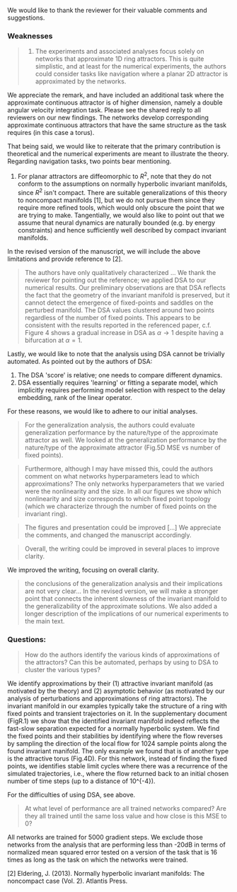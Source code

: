 We would like to thank the reviewer for their valuable comments and suggestions.
### Weaknesses
> 1. The experiments and associated analyses focus solely on networks that approximate 1D ring attractors.
> This is quite simplistic, and at least for the numerical experiments, the authors could consider tasks like navigation where a planar 2D attractor is approximated by the networks.

We appreciate the remark, and have included an additional task where the approximate continuous attractor is of higher dimension, namely a double angular velocity integration task. Please see the shared reply to all reviewers on our new findings.
The networks develop corresponding approximate continuous attractors that have the same structure as the task requires (in this case a torus).

That being said, we would like to reiterate that the primary contribution is theoretical and the numerical experiments are meant to illustrate the theory.
Regarding navigation tasks, two points bear mentioning.
1. For planar attractors are diffeomorphic to $R^2$, note that they do not conform to the assumptions on normally hyperbolic invariant manifolds, since $R^2$ isn't compact.
There are suitable generalizations of this theory to noncompact manifolds [1], but we do not pursue them since they require more refined tools, which would only obscure the point that we are trying to make.
Tangentially, we would also like to point out that we assume that neural dynamics are naturally bounded (e.g. by energy constraints) and hence sufficiently well described by compact invariant manifolds.

In the revised version of the manuscript, we will include the above limitations and provide reference to [2].

> The authors have only qualitatively characterized ...
We thank the reviewer for pointing out the reference; we applied DSA to our numerical results.
Our preliminary observations are that DSA reflects the fact that the geometry of the invariant manifold is preserved, but it cannot detect the emergence of fixed-points and saddles on the perturbed manifold.
The DSA values clustered around two points regardless of the number of fixed points.
This appears to be consistent with the results reported in the referenced paper, c.f. Figure 4 shows a gradual increase in DSA as $\alpha \to 1$ despite having a bifurcation at $\alpha = 1$.

Lastly, we would like to note that the analysis using DSA cannot be trivially automated. As pointed out by the authors of DSA:
1. The DSA 'score' is relative; one needs to compare different dynamics.
1. DSA essentially requires 'learning' or fitting a separate model, which implicitly requires performing model selection with respect to the delay embedding, rank of the linear operator.

For these reasons, we would like to adhere to our initial analyses.


> For the generalization analysis, the authors could evaluate generalization performance by the nature/type of the approximate attractor as well.
We looked at the generalization performance by the nature/type of the approximate attractor (Fig.5D MSE vs number of fixed points).

>Furthermore, although I may have missed this, could the authors comment on what networks hyperparameters lead to which approximations?
The only networks hyperparameters that we varied were the nonlinearity and the size.
In all our figures we show which nonlinearity and size corresponds to which fixed point topology (which we characterize through the number of fixed points on the invariant ring).


> The figures and presentation could be improved [...]
We appreciate the comments, and changed the manuscript accordingly.

> Overall, the writing could be improved in several places to improve clarity.

We improved the writing, focusing on overall clarity.


>the conclusions of the generalization analysis and their implications are not very clear...
In the revised version, we will make a stronger point that connects the inherent slowness of the invariant manifold to the generalizability of the approximate solutions.
We also added a longer description of the implications of our numerical experiments to the main text.

### Questions:

> How do the authors identify the various kinds of approximations of the attractors? Can this be automated, perhaps by using to DSA to cluster the various types?

We identify approximations by their (1) attractive invariant manifold (as motivated by the theory) and (2) asymptotic behavior (as motivated by our analysis of perturbations and approximations of ring attractors).
The invariant manifold in our examples typically take the structure of a ring with fixed points and transient trajectories on it.
In the supplementary document (FigR.1) we show that the identified invariant manifold indeed reflects the fast-slow separation expected for a normally hyperbolic system.
We find the fixed points and their stabilities by identifying where the flow reverses by sampling the direction of the local flow for 1024 sample points along the found invariant manifold.
The only example we found that is of another type is the attractive torus (Fig.4D).
For this network, instead of finding the fixed points, we identifies stable limit cycles where there was a recurrence of the simulated trajectories, i.e., where the flow returned back to an initial chosen number of time steps (up to a distance of 10^{-4}).

For the difficulties of using DSA, see above.


> At what level of performance are all trained networks compared? Are they all trained until the same loss value and how close is this MSE to 0?

All networks are trained for 5000 gradient steps.
We exclude those networks from the analysis that are performing less than -20dB in terms of normalized mean squared error tested on a  version of the task that is 16 times as long as the task on which the networks were trained.

[2] Eldering, J. (2013). Normally hyperbolic invariant manifolds: The noncompact case (Vol. 2). Atlantis Press.